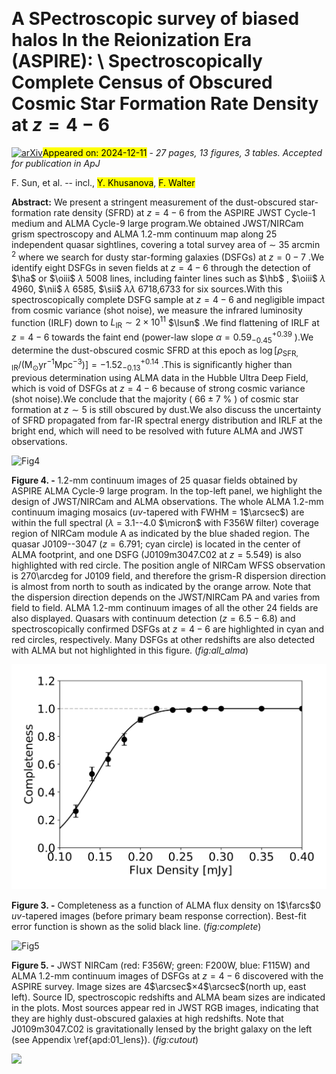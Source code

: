 <div class="macros" style="visibility:hidden;">
$\newcommand{\ensuremath}{}$
$\newcommand{\xspace}{}$
$\newcommand{\object}[1]{\texttt{#1}}$
$\newcommand{\farcs}{{.}''}$
$\newcommand{\farcm}{{.}'}$
$\newcommand{\arcsec}{''}$
$\newcommand{\arcmin}{'}$
$\newcommand{\ion}[2]{#1#2}$
$\newcommand{\textsc}[1]{\textrm{#1}}$
$\newcommand{\hl}[1]{\textrm{#1}}$
$\newcommand{\footnote}[1]{}$
$\newcommand{\vdag}{(v)^\dagger}$
$\newcommand$
$\newcommand$
$\newcommand{\oii}{\mbox{[\ion{O}{2}]}}$
$\newcommand{\oiii}{\mbox{[\ion{O}{3}]}}$
$\newcommand{\hei}{\mbox{\ion{He}{1}}}$
$\newcommand{\heii}{\mbox{\ion{He}{2}}}$
$\newcommand{\cii}{\mbox{[\ion{C}{2}]}}$
$\newcommand{\nii}{\mbox{[\ion{N}{2}]}}$
$\newcommand{\sii}{\mbox{[\ion{S}{2}]}}$
$\newcommand{\siii}{\mbox{[\ion{S}{3}]}}$
$\newcommand{\hb}{\mbox{H\beta}}$
$\newcommand{\ha}{\mbox{H\alpha}}$
$\newcommand{\lya}{\mbox{Ly\alpha}}$
$\newcommand{\popiii}{\mbox{\ion{Pop}{3}}}$
$\newcommand$
$\newcommand$
$\newcommand$
$\newcommand$
$\newcommand$
$\newcommand$
$\newcommand{\zsp}{\mbox{z_\mathrm{spec}}}$
$\newcommand{\zph}{\mbox{z_\mathrm{phot}}}$
$\newcommand{\lir}{\mbox{L_\mathrm{IR}}}$
$\newcommand{\textred}[1]{\textcolor{red}{#1}}$
$\newcommand{\textblue}[1]{\textcolor{blue}{#1}}$
$\newcommand{\micron}{\si{\micro\meter}}$
$\newcommand{\textred}[1]{{#1}}$
$\newcommand{\textblue}[1]{{#1}}$
$\newcommand{\thefigure}{\thesection\arabic{figure}}$</div>



<div id="title">

# A SPectroscopic survey of biased halos In the Reionization Era (ASPIRE): \ Spectroscopically Complete Census of Obscured Cosmic Star Formation Rate Density at $z=4-6$

</div>
<div id="comments">

[![arXiv](https://img.shields.io/badge/arXiv-2412.06894-b31b1b.svg)](https://arxiv.org/abs/2412.06894)<mark>Appeared on: 2024-12-11</mark> -  _27 pages, 13 figures, 3 tables. Accepted for publication in ApJ_

</div>
<div id="authors">

F. Sun, et al. -- incl., <mark>Y. Khusanova</mark>, <mark>F. Walter</mark>

</div>
<div id="abstract">

**Abstract:** We present a stringent measurement of the dust-obscured star-formation rate density (SFRD) at $z=4-6$ from the ASPIRE JWST Cycle-1 medium and ALMA Cycle-9 large program.We obtained JWST/NIRCam grism spectroscopy and ALMA 1.2-mm continuum map along 25 independent quasar sightlines, covering a total survey area of $\sim$ 35 arcmin $^2$ where we search for dusty star-forming galaxies (DSFGs) at $z = 0 - 7$ .We identify eight DSFGs in seven fields at $z=4-6$ through the detection of $\ha$ or $\oiii$ $\lambda$ 5008 lines, including fainter lines such as $\hb$ , $\oiii$ $\lambda$ 4960, $\nii$ $\lambda$ 6585, $\sii$ $\lambda\lambda$ 6718,6733 for six sources.With this spectroscopically complete DSFG sample at $z=4-6$ and negligible impact from cosmic variance (shot noise), we measure the infrared luminosity function (IRLF) down to $L_\mathrm{IR} \sim 2\times10^{11}$ $\lsun$ .We find flattening of IRLF at $z=4-6$ towards the faint end (power-law slope $\alpha = 0.59_{-0.45}^{+0.39}$ ).We determine the dust-obscured cosmic SFRD at this epoch as $\log[\rho_\mathrm{SFR,IR} / (\mathrm{M}_\odot \mathrm{yr}^{-1} \mathrm{Mpc}^{-3})] = -1.52_{-0.13}^{+0.14}$ .This is significantly higher than previous determination using ALMA data in the Hubble Ultra Deep Field, which is void of DSFGs at $z=4-6$ because of strong cosmic variance (shot noise).We conclude that the majority ( $66\pm7$ \% ) of cosmic star formation at $z \sim 5$ is still obscured by dust.We also discuss the uncertainty of SFRD propagated from far-IR spectral energy distribution and IRLF at the bright end, which will need to be resolved with future ALMA and JWST observations.

</div>

<div id="div_fig1">

<img src="tmp_2412.06894/./figure/all_alma_field.png" alt="Fig4" width="100%"/>

**Figure 4. -** 1.2-mm continuum images of 25 quasar fields obtained by ASPIRE ALMA Cycle-9 large program. In the top-left panel, we highlight the design of JWST/NIRCam and ALMA observations.
The whole ALMA 1.2-mm continuum imaging mosaics (_uv_-tapered with FWHM = 1$\arcsec$) are within the full spectral ($\lambda$ = 3.1--4.0 $\micron$ with F356W filter) coverage region of NIRCam module A as indicated by the blue shaded region.
The quasar J0109--3047 ($z=6.791$; cyan circle) is located in the center of ALMA footprint, and one DSFG (J0109m3047.C02 at $z=5.549$) is also highlighted with red circle.
The position angle of NIRCam WFSS observation is 270\arcdeg for J0109 field, and therefore the grism-R dispersion direction is almost from north to south as indicated by the orange arrow.
Note that the dispersion direction depends on the JWST/NIRCam PA and varies from field to field.
ALMA 1.2-mm continuum images of all the other 24 fields are also displayed. Quasars with continuum detection ($z=6.5-6.8$) and spectroscopically confirmed DSFGs at $z=4-6$ are highlighted in cyan and red circles, respectively.
Many DSFGs at other redshifts are also detected with ALMA but not highlighted in this figure.
 (*fig:all_alma*)

</div>
<div id="div_fig2">

<img src="tmp_2412.06894/./figure/completeness_simulation.png" alt="Fig3" width="100%"/>

**Figure 3. -** Completeness as a function of ALMA flux density on 1$\farcs$0 _uv_-tapered images (before primary beam response correction).
Best-fit error function is shown as the solid black line.
 (*fig:complete*)

</div>
<div id="div_fig3">

<img src="tmp_2412.06894/./figure/cycle_11_fig_1_jwst_alma_cutout.png" alt="Fig5" width="100%"/>

**Figure 5. -** JWST NIRCam (red: F356W; green: F200W, blue: F115W) and ALMA 1.2-mm continuum images of DSFGs at $z=4-6$ discovered with the ASPIRE survey. Image sizes are 4$\arcsec$$\times$4$\arcsec$(north up, east left).
Source ID, spectroscopic redshifts and ALMA beam sizes are indicated in the plots.
Most sources appear red in JWST RGB images, indicating that they are highly dust-obscured galaxies at high redshifts.
Note that J0109m3047.C02 is gravitationally lensed by the bright galaxy on the left (see Appendix \ref{apd:01_lens}).
 (*fig:cutout*)

</div><div id="qrcode"><img src=https://api.qrserver.com/v1/create-qr-code/?size=100x100&data="https://arxiv.org/abs/2412.06894"></div>
